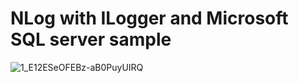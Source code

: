 # NLog with ILogger and Microsoft SQL server sample

 
![1_E12ESeOFEBz-aB0PuyUIRQ](https://github.com/PasinduUmayanga/LoggerWithNLogSample/assets/21302583/3b1b865c-7451-478c-9abc-5393238c0e8a)
